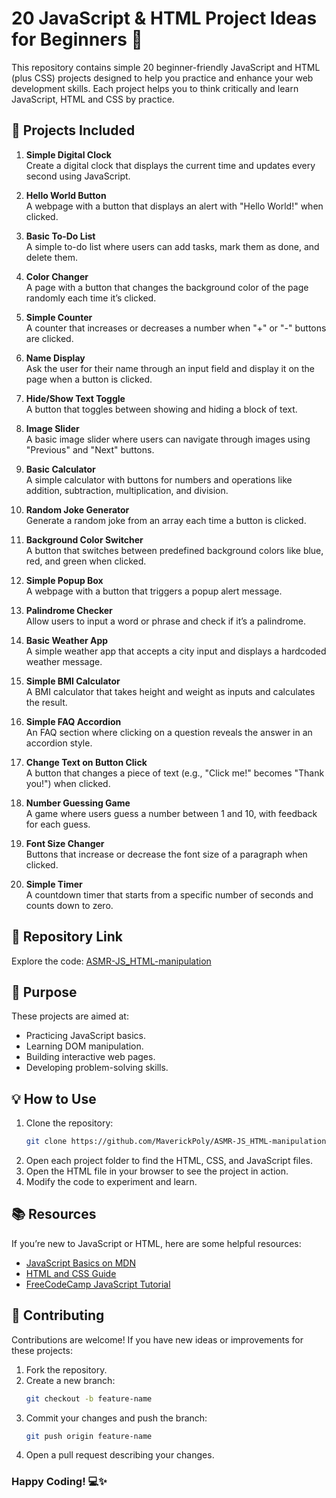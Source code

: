 # 20 JavaScript & HTML Project Ideas for Beginners 🚀

This repository contains simple 20 beginner-friendly JavaScript and HTML (plus CSS) projects designed to help you practice and enhance your web development skills. Each project helps you to think critically and learn JavaScript, HTML and CSS by practice. 


## 🌟 Projects Included
1. **Simple Digital Clock**  
   Create a digital clock that displays the current time and updates every second using JavaScript.

2. **Hello World Button**  
   A webpage with a button that displays an alert with "Hello World!" when clicked.

3. **Basic To-Do List**  
   A simple to-do list where users can add tasks, mark them as done, and delete them.

4. **Color Changer**  
   A page with a button that changes the background color of the page randomly each time it’s clicked.

5. **Simple Counter**  
   A counter that increases or decreases a number when "+" or "-" buttons are clicked.

6. **Name Display**  
   Ask the user for their name through an input field and display it on the page when a button is clicked.

7. **Hide/Show Text Toggle**  
   A button that toggles between showing and hiding a block of text.

8. **Image Slider**  
   A basic image slider where users can navigate through images using "Previous" and "Next" buttons.

9. **Basic Calculator**  
   A simple calculator with buttons for numbers and operations like addition, subtraction, multiplication, and division.

10. **Random Joke Generator**  
    Generate a random joke from an array each time a button is clicked.

11. **Background Color Switcher**  
    A button that switches between predefined background colors like blue, red, and green when clicked.

12. **Simple Popup Box**  
    A webpage with a button that triggers a popup alert message.

13. **Palindrome Checker**  
    Allow users to input a word or phrase and check if it’s a palindrome.

14. **Basic Weather App**  
    A simple weather app that accepts a city input and displays a hardcoded weather message.

15. **Simple BMI Calculator**  
    A BMI calculator that takes height and weight as inputs and calculates the result.

16. **Simple FAQ Accordion**  
    An FAQ section where clicking on a question reveals the answer in an accordion style.

17. **Change Text on Button Click**  
    A button that changes a piece of text (e.g., "Click me!" becomes "Thank you!") when clicked.

18. **Number Guessing Game**  
    A game where users guess a number between 1 and 10, with feedback for each guess.

19. **Font Size Changer**  
    Buttons that increase or decrease the font size of a paragraph when clicked.

20. **Simple Timer**  
    A countdown timer that starts from a specific number of seconds and counts down to zero.

## 📂 Repository Link
Explore the code: [ASMR-JS_HTML-manipulation](https://github.com/MaverickPoly/ASMR-JS_HTML-manipulation.git)

## 🎯 Purpose
These projects are aimed at:
- Practicing JavaScript basics.
- Learning DOM manipulation.
- Building interactive web pages.
- Developing problem-solving skills.

## 💡 How to Use
1. Clone the repository:  
   ```bash
   git clone https://github.com/MaverickPoly/ASMR-JS_HTML-manipulation.git
   ```
2. Open each project folder to find the HTML, CSS, and JavaScript files.
3. Open the HTML file in your browser to see the project in action.
4. Modify the code to experiment and learn.

## 📚 Resources
If you’re new to JavaScript or HTML, here are some helpful resources:
- [JavaScript Basics on MDN](https://developer.mozilla.org/en-US/docs/Learn/JavaScript/First_steps)
- [HTML and CSS Guide](https://developer.mozilla.org/en-US/docs/Learn/HTML)
- [FreeCodeCamp JavaScript Tutorial](https://www.freecodecamp.org/learn)

## 🙌 Contributing
Contributions are welcome! If you have new ideas or improvements for these projects:
1. Fork the repository.
2. Create a new branch:
   ```bash
   git checkout -b feature-name
   ```
3. Commit your changes and push the branch:
   ```bash
   git push origin feature-name
   ```
4. Open a pull request describing your changes.


### Happy Coding! 💻✨
